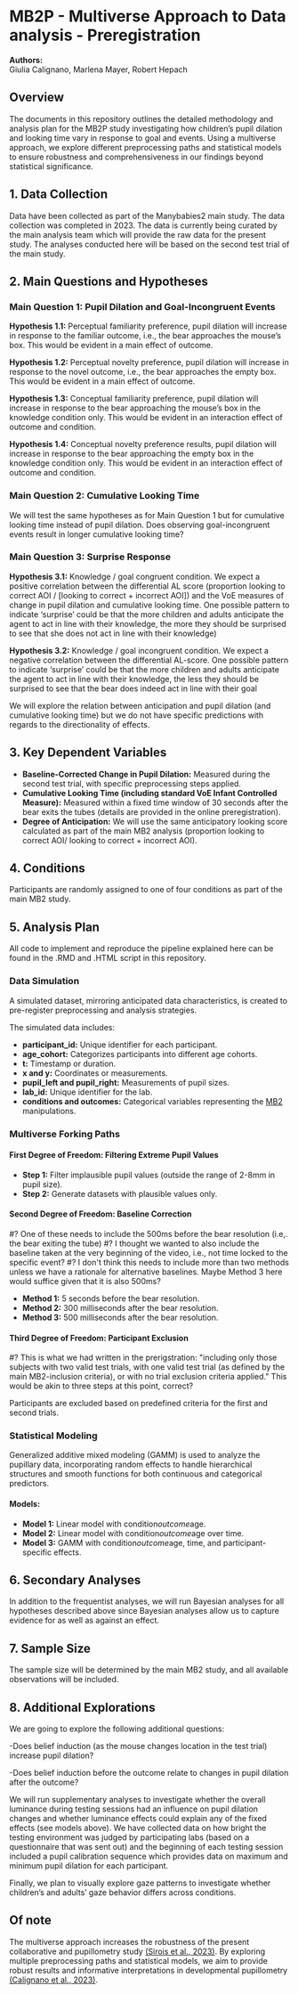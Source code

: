 # MB2P - Multiverse Approach to Data analysis - Preregistration

**Authors:**  
Giulia Calignano, Marlena Mayer, Robert Hepach

## Overview

The documents in this repository outlines the detailed methodology and analysis plan for the MB2P study investigating how children’s pupil dilation and looking time vary in response to goal and events. 
Using a multiverse approach, we explore different preprocessing paths and statistical models to ensure robustness and comprehensiveness in our findings beyond statistical significance.

## 1. Data Collection

Data have been collected as part of the Manybabies2 main study. The data collection was completed in 2023. The data is currently being curated by the main analysis team which will provide the raw data for the present study. The analyses conducted here will be based on the second test trial of the main study.

## 2. Main Questions and Hypotheses

### Main Question 1: Pupil Dilation and Goal-Incongruent Events

**Hypothesis 1.1:** Perceptual familiarity preference, pupil dilation will increase in response to the familiar outcome, i.e., the bear approaches the mouse’s box. This would be evident in a main effect of outcome.

**Hypothesis 1.2:** Perceptual novelty preference, pupil dilation will increase in response to the novel outcome, i.e., the bear approaches the empty box. This would be evident in a main effect of outcome.

**Hypothesis 1.3:** Conceptual familiarity preference, pupil dilation will increase in response to the bear approaching the mouse’s box in the knowledge condition only. This would be evident in an interaction effect of outcome and condition.

**Hypothesis 1.4:** Conceptual novelty preference results, pupil dilation will increase in response to the bear approaching the empty box in the knowledge condition only. This would be evident in an interaction effect of outcome and condition.

### Main Question 2: Cumulative Looking Time

We will test the same hypotheses as for Main Question 1 but for cumulative looking time instead of pupil dilation. Does observing goal-incongruent events result in longer cumulative looking time?

### Main Question 3: Surprise Response

**Hypothesis 3.1:** Knowledge / goal congruent condition. We expect a positive correlation between the differential AL score (proportion looking to correct AOI / [looking to correct + incorrect AOI]) and the VoE measures of change in pupil dilation and cumulative looking time. One possible pattern to indicate ‘surprise’ could be that the more children and adults anticipate the agent to act in line with their knowledge, the more they should be surprised to see that she does not act in line with their knowledge)

**Hypothesis 3.2:** Knowledge / goal incongruent condition. We expect a negative correlation between the differential AL-score. One possible pattern to indicate ‘surprise’ could be that the more children and adults anticipate the agent to act in line with their knowledge, the less they should be surprised to see that the bear does indeed act in line with their goal 

We will explore the relation between anticipation and pupil dilation (and cumulative looking time) but we do not have specific predictions with regards to the directionality of effects.

## 3. Key Dependent Variables

- **Baseline-Corrected Change in Pupil Dilation:** Measured during the second test trial, with specific preprocessing steps applied.
- **Cumulative Looking Time (including standard VoE Infant Controlled Measure):** Measured within a fixed time window of 30 seconds after the bear exits the tubes (details are provided in the online preregistration).
- **Degree of Anticipation:** We will use the same anticipatory looking score calculated as part of the main MB2 analysis (proportion looking to correct AOI/ looking to correct + incorrect AOI).


## 4. Conditions

Participants are randomly assigned to one of four conditions as part of the main MB2 study.

## 5. Analysis Plan

All code to implement and reproduce the pipeline explained here can be found in the .RMD and .HTML script in this repository.

### Data Simulation

A simulated dataset, mirroring anticipated data characteristics, is created to pre-register preprocessing and analysis strategies. 

The simulated data includes:
- **participant_id:** Unique identifier for each participant.
- **age_cohort:** Categorizes participants into different age cohorts.
- **t:** Timestamp or duration.
- **x and y:** Coordinates or measurements.
- **pupil_left and pupil_right:** Measurements of pupil sizes.
- **lab_id:** Unique identifier for the lab.
- **conditions and outcomes:** Categorical variables representing the [MB2](https://manybabies.org/MB2/) manipulations.

### Multiverse Forking Paths

#### First Degree of Freedom: Filtering Extreme Pupil Values

- **Step 1:** Filter implausible pupil values (outside the range of 2-8mm in pupil size).
- **Step 2:** Generate datasets with plausible values only.

#### Second Degree of Freedom: Baseline Correction

#? One of these needs to include the 500ms before the bear resolution (i.e,. the bear exiting the tube) 
#? I thought we wanted to also include the baseline taken at the very beginning of the video, i.e., not time locked to the specific event?
#? I don't think this needs to include more than two methods unless we have a rationale for alternative baselines. Maybe Method 3 here would suffice given that it is also 500ms?

- **Method 1:** 5 seconds before the bear resolution.
- **Method 2:** 300 milliseconds after the bear resolution.
- **Method 3:** 500 milliseconds after the bear resolution.

#### Third Degree of Freedom: Participant Exclusion

#? This is what we had written in the prerigstration: "including only those subjects with two valid test trials, with one valid test trial (as defined by the main MB2-inclusion criteria), or with no trial exclusion criteria applied." This would be akin to three steps at this point, correct?

Participants are excluded based on predefined criteria for the first and second trials.

### Statistical Modeling

Generalized additive mixed modeling (GAMM) is used to analyze the pupillary data, incorporating random effects to handle hierarchical structures and smooth functions for both continuous and categorical predictors.

#### Models:

- **Model 1:** Linear model with condition*outcome*age.
- **Model 2:** Linear model with condition*outcome*age over time.
- **Model 3:** GAMM with condition*outcome*age, time, and participant-specific effects.

## 6. Secondary Analyses

In addition to the frequentist analyses, we will run Bayesian analyses for all hypotheses described above since Bayesian analyses allow us to capture evidence for as well as against an effect.

## 7. Sample Size

The sample size will be determined by the main MB2 study, and all available observations will be included.

## 8. Additional Explorations

We are going to explore the following additional questions:

-Does belief induction (as the mouse changes location in the test trial) increase pupil dilation?

-Does belief induction before the outcome relate to changes in pupil dilation after the outcome?

We will run supplementary analyses to investigate whether the overall luminance during testing sessions had an influence on pupil dilation changes and whether luminance effects could explain any of the fixed effects (see models above). We have collected data on how bright the testing environment was judged by participating labs (based on a questionnaire that was sent out) and the beginning of each testing session included a pupil calibration sequence which provides data on maximum and minimum pupil dilation for each participant.

Finally, we plan to visually explore gaze patterns to investigate whether children’s and adults’ gaze behavior differs across conditions.

## Of note
The multiverse approach increases the robustness of the present collaborative and pupillometry study [(Sirois et al., 2023)](10.1016/j.infbeh.2023.101890). 
By exploring multiple preprocessing paths and statistical models, we aim to provide robust results and informative interpretations in developmental pupillometry [(Calignano et al., 2023)](10.3758/s13428-023-02172-8).
